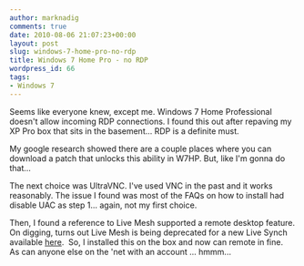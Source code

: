 ```yaml
---
author: marknadig
comments: true
date: 2010-08-06 21:07:23+00:00
layout: post
slug: windows-7-home-pro-no-rdp
title: Windows 7 Home Pro - no RDP
wordpress_id: 66
tags:
- Windows 7
---
```


Seems like everyone knew, except me. Windows 7 Home Professional doesn't allow incoming RDP connections. I found this out after repaving my XP Pro box that sits in the basement... RDP is a definite must.

My google research showed there are a couple places where you can download a patch that unlocks this ability in W7HP. But, like I'm gonna do that...

The next choice was UltraVNC. I've used VNC in the past and it works reasonably. The issue I found was most of the FAQs on how to install had disable UAC as step 1... again, not my first choice.

Then, I found a reference to Live Mesh supported a remote desktop feature. On digging, turns out Live Mesh is being deprecated for a new Live Synch available [here](http://explore.live.com/windows-live-essentials-beta).  So, I installed this on the box and now can remote in fine.  As can anyone else on the 'net with an account ... hmmm...
